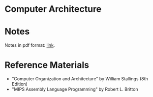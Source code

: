 # Computer Architecture

# Notes

Notes in pdf format: [link](notes.pdf).

# Reference Materials

* "Computer Organization and Architecture" by William Stallings (8th Edition) 
* "MIPS Assembly Language Programming" by Robert L. Britton
